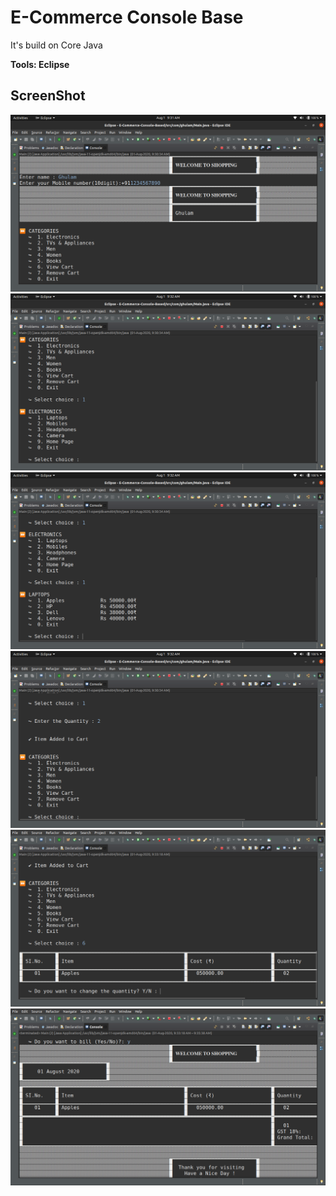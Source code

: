 # E-Commerce Console Base

It's build on Core Java

**Tools: Eclipse**

## ScreenShot

![Login Page](screenshots/home.png)
![Login Page](screenshots/c1.png)
![Login Page](screenshots/product.png)
![Login Page](screenshots/add2cart.png)
![Login Page](screenshots/cart.png)
![Login Page](screenshots/bill.png)
